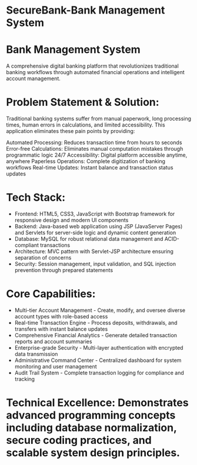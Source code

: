 # SecureBank-Bank Management System

# Bank Management System
A comprehensive digital banking platform that revolutionizes traditional banking workflows through automated financial operations and intelligent account management.

# Problem Statement & Solution:
Traditional banking systems suffer from manual paperwork, long processing times, human errors in calculations, and limited accessibility. This application eliminates these pain points by providing:

Automated Processing: Reduces transaction time from hours to seconds
Error-free Calculations: Eliminates manual computation mistakes through programmatic logic
24/7 Accessibility: Digital platform accessible anytime, anywhere
Paperless Operations: Complete digitization of banking workflows
Real-time Updates: Instant balance and transaction status updates

# Tech Stack:

- Frontend: HTML5, CSS3, JavaScript with Bootstrap framework for responsive design and modern UI components
- Backend: Java-based web application using JSP (JavaServer Pages) and Servlets for server-side logic and dynamic content generation
- Database: MySQL for robust relational data management and ACID-compliant transactions
- Architecture: MVC pattern with Servlet-JSP architecture ensuring separation of concerns
- Security: Session management, input validation, and SQL injection prevention through prepared statements

# Core Capabilities:

- Multi-tier Account Management - Create, modify, and oversee diverse account types with role-based access
- Real-time Transaction Engine - Process deposits, withdrawals, and transfers with instant balance updates
- Comprehensive Financial Analytics - Generate detailed transaction reports and account summaries
- Enterprise-grade Security - Multi-layer authentication with encrypted data transmission
- Administrative Command Center - Centralized dashboard for system monitoring and user management
- Audit Trail System - Complete transaction logging for compliance and tracking

# Technical Excellence: Demonstrates advanced programming concepts including database normalization, secure coding practices, and scalable system design principles.
